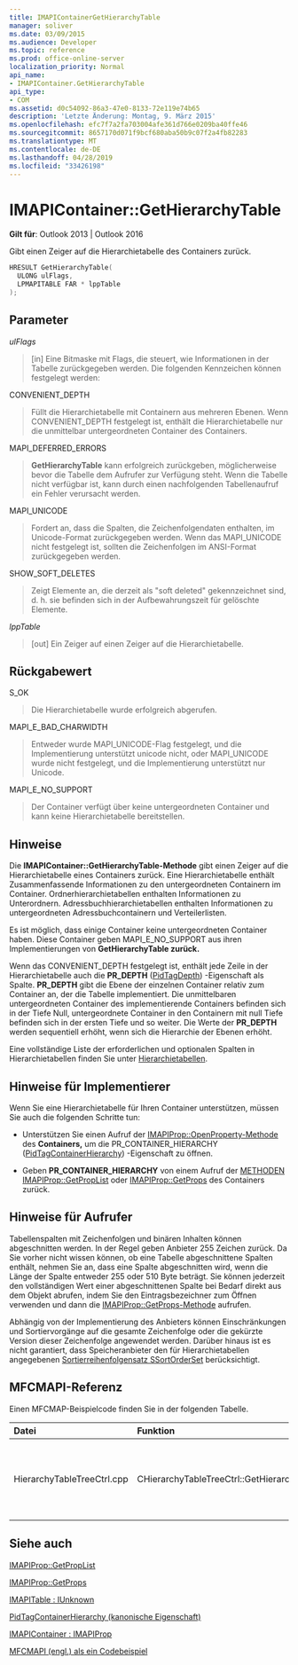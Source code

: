 ```yaml
---
title: IMAPIContainerGetHierarchyTable
manager: soliver
ms.date: 03/09/2015
ms.audience: Developer
ms.topic: reference
ms.prod: office-online-server
localization_priority: Normal
api_name:
- IMAPIContainer.GetHierarchyTable
api_type:
- COM
ms.assetid: d0c54092-86a3-47e0-8133-72e119e74b65
description: 'Letzte Änderung: Montag, 9. März 2015'
ms.openlocfilehash: efc7f7a2fa703004afe361d766e0209ba40ffe46
ms.sourcegitcommit: 8657170d071f9bcf680aba50b9c07f2a4fb82283
ms.translationtype: MT
ms.contentlocale: de-DE
ms.lasthandoff: 04/28/2019
ms.locfileid: "33426198"
---
```

# <a name="imapicontainergethierarchytable"></a>IMAPIContainer::GetHierarchyTable

  
  
**Gilt für**: Outlook 2013 | Outlook 2016 
  
Gibt einen Zeiger auf die Hierarchietabelle des Containers zurück.
  
```cpp
HRESULT GetHierarchyTable(
  ULONG ulFlags,
  LPMAPITABLE FAR * lppTable
);
```

## <a name="parameters"></a>Parameter

 _ulFlags_
  
> [in] Eine Bitmaske mit Flags, die steuert, wie Informationen in der Tabelle zurückgegeben werden. Die folgenden Kennzeichen können festgelegt werden:
    
CONVENIENT_DEPTH 
  
> Füllt die Hierarchietabelle mit Containern aus mehreren Ebenen. Wenn CONVENIENT_DEPTH festgelegt ist, enthält die Hierarchietabelle nur die unmittelbar untergeordneten Container des Containers.
    
MAPI_DEFERRED_ERRORS 
  
> **GetHierarchyTable** kann erfolgreich zurückgeben, möglicherweise bevor die Tabelle dem Aufrufer zur Verfügung steht. Wenn die Tabelle nicht verfügbar ist, kann durch einen nachfolgenden Tabellenaufruf ein Fehler verursacht werden. 
    
MAPI_UNICODE 
  
> Fordert an, dass die Spalten, die Zeichenfolgendaten enthalten, im Unicode-Format zurückgegeben werden. Wenn das MAPI_UNICODE nicht festgelegt ist, sollten die Zeichenfolgen im ANSI-Format zurückgegeben werden. 
    
SHOW_SOFT_DELETES
  
> Zeigt Elemente an, die derzeit als "soft deleted" gekennzeichnet sind, d. h. sie befinden sich in der Aufbewahrungszeit für gelöschte Elemente.
    
 _lppTable_
  
> [out] Ein Zeiger auf einen Zeiger auf die Hierarchietabelle.
    
## <a name="return-value"></a>Rückgabewert

S_OK 
  
> Die Hierarchietabelle wurde erfolgreich abgerufen.
    
MAPI_E_BAD_CHARWIDTH 
  
> Entweder wurde MAPI_UNICODE-Flag festgelegt, und die Implementierung unterstützt unicode nicht, oder MAPI_UNICODE wurde nicht festgelegt, und die Implementierung unterstützt nur Unicode.
    
MAPI_E_NO_SUPPORT 
  
> Der Container verfügt über keine untergeordneten Container und kann keine Hierarchietabelle bereitstellen.
    
## <a name="remarks"></a>Hinweise

Die **IMAPIContainer::GetHierarchyTable-Methode** gibt einen Zeiger auf die Hierarchietabelle eines Containers zurück. Eine Hierarchietabelle enthält Zusammenfassende Informationen zu den untergeordneten Containern im Container. Ordnerhierarchietabellen enthalten Informationen zu Unterordnern. Adressbuchhierarchietabellen enthalten Informationen zu untergeordneten Adressbuchcontainern und Verteilerlisten. 
  
Es ist möglich, dass einige Container keine untergeordneten Container haben. Diese Container geben MAPI_E_NO_SUPPORT aus ihren Implementierungen von **GetHierarchyTable zurück.**
  
Wenn das CONVENIENT_DEPTH festgelegt ist, enthält jede Zeile in der Hierarchietabelle auch die **PR_DEPTH** ([PidTagDepth](pidtagdepth-canonical-property.md)) -Eigenschaft als Spalte. **PR_DEPTH** gibt die Ebene der einzelnen Container relativ zum Container an, der die Tabelle implementiert. Die unmittelbaren untergeordneten Container des implementierende Containers befinden sich in der Tiefe Null, untergeordnete Container in den Containern mit null Tiefe befinden sich in der ersten Tiefe und so weiter. Die Werte der **PR_DEPTH** werden sequentiell erhöht, wenn sich die Hierarchie der Ebenen erhöht. 
  
Eine vollständige Liste der erforderlichen und optionalen Spalten in Hierarchietabellen finden Sie unter [Hierarchietabellen](hierarchy-tables.md).
  
## <a name="notes-to-implementers"></a>Hinweise für Implementierer

Wenn Sie eine Hierarchietabelle für Ihren Container unterstützen, müssen Sie auch die folgenden Schritte tun:
  
- Unterstützen Sie einen Aufruf der [IMAPIProp::OpenProperty-Methode](imapiprop-openproperty.md) des **Containers,** um die PR_CONTAINER_HIERARCHY ([PidTagContainerHierarchy](pidtagcontainerhierarchy-canonical-property.md)) -Eigenschaft zu öffnen.
    
- Geben **PR_CONTAINER_HIERARCHY** von einem Aufruf der [METHODEN IMAPIProp::GetPropList](imapiprop-getproplist.md) oder [IMAPIProp::GetProps](imapiprop-getprops.md) des Containers zurück. 
    
## <a name="notes-to-callers"></a>Hinweise für Aufrufer

Tabellenspalten mit Zeichenfolgen und binären Inhalten können abgeschnitten werden. In der Regel geben Anbieter 255 Zeichen zurück. Da Sie vorher nicht wissen können, ob eine Tabelle abgeschnittene Spalten enthält, nehmen Sie an, dass eine Spalte abgeschnitten wird, wenn die Länge der Spalte entweder 255 oder 510 Byte beträgt. Sie können jederzeit den vollständigen Wert einer abgeschnittenen Spalte bei Bedarf direkt aus dem Objekt abrufen, indem Sie den Eintragsbezeichner zum Öffnen verwenden und dann die [IMAPIProp::GetProps-Methode](imapiprop-getprops.md) aufrufen. 
  
Abhängig von der Implementierung des Anbieters können Einschränkungen und Sortiervorgänge auf die gesamte Zeichenfolge oder die gekürzte Version dieser Zeichenfolge angewendet werden. Darüber hinaus ist es nicht garantiert, dass Speicheranbieter den für Hierarchietabellen angegebenen [Sortierreihenfolgensatz SSortOrderSet](ssortorderset.md) berücksichtigt. 
  
## <a name="mfcmapi-reference"></a>MFCMAPI-Referenz

Einen MFCMAP-Beispielcode finden Sie in der folgenden Tabelle.
  
|**Datei**|**Funktion**|**Comment**|
|:-----|:-----|:-----|
|HierarchyTableTreeCtrl.cpp  <br/> |CHierarchyTableTreeCtrl::GetHierarchyTable  <br/> |Die CHierarchyTableTreeCtrl-Klasse verwendet **GetHierarchyTable,** um Hierarchietabellen zum Anzeigen in einem Strukturansichtssteuerelement zu erhalten.  <br/> |
   
## <a name="see-also"></a>Siehe auch



[IMAPIProp::GetPropList](imapiprop-getproplist.md)
  
[IMAPIProp::GetProps](imapiprop-getprops.md)
  
[IMAPITable : IUnknown](imapitableiunknown.md)
  
[PidTagContainerHierarchy (kanonische Eigenschaft)](pidtagcontainerhierarchy-canonical-property.md)
  
[IMAPIContainer : IMAPIProp](imapicontainerimapiprop.md)


[MFCMAPI (engl.) als ein Codebeispiel](mfcmapi-as-a-code-sample.md)

